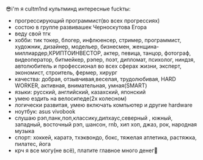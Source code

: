 😎i'm я cultm1nd культминд
интересные fuckты:
- прогрессирующий программист(во всех прогрессиях)
- состою в группе развивашек Черноскутова Егора
- веду свой тгк
- хобби: тик токер, блогер, инфлюенсер, стример, программист, художник, дизайнер, модельер, бизнесмен, женщина-миллиардер,КРИПТОИНВЕСТОР, актер, певица, танцор, фотограф, видеоператор, битмейкер, рэпер, поэт, дипломат, психолог, ниндзя, автолюбитель и профессионал во всех сферах жизни, эксперт, экономист, строитель, фермер, хирург
- качества:  добрая, отзывчивая,веселая, трудолюбивая, HARD WORKER, активная, внимательная, умная(SMART)
- языки: русский, английский, казахский, японский
- умею ездить на велосипеде(2х колесном)
- логически развитая, умею включать компьютер и другие hardware
- ноутбук: asus vivobook
- слушаю рэп,панк,поп,классику,дипхаус,северный , южный, западный, восточный рэп, шансон, rnb, хип хоп, джаз, рок, народная музыка
- спорт: хоккей, каратэ, тхэквондо, бокс, тяжелая атлетика, растяжка, пилатес, йога
- крч я все могу(не всё), платите главное много денег🤑

